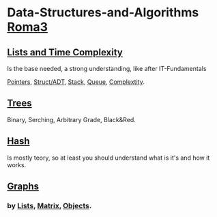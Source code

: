 # Data-Structures-and-Algorithms [Roma3](https://www.uniroma3.it)

## [Lists and Time Complexity](Lists/Lists.md)

Is the base needed, a strong understanding, like after IT-Fundamentals

[Pointers](Lists/Lists.md#Pointers), [Struct/ADT](Lists/Lists.md#struct-or-adtabstract-data-type), [Stack](Lists/Lists.md#pile-or-stack-), [Queue](Lists/Lists.md#code-or-queue), [Complextity](Lists/Lists.md#complextity).

## [Trees](Trees/Trees.md)

Binary, Serching, Arbitrary Grade, Black&Red.

## [Hash](Hash/Hash.md)

Is mostly teory, so at least you should understand what is it's and how it works.

## [Graphs](Graphs/Graphs.md)

### by [Lists](Graphs/Graphs.md#gaph-lists), [Matrix](Graphs/Graphs.md#gaph-matrix), [Objects](Graphs/Graphs.md#gaph-objects).
